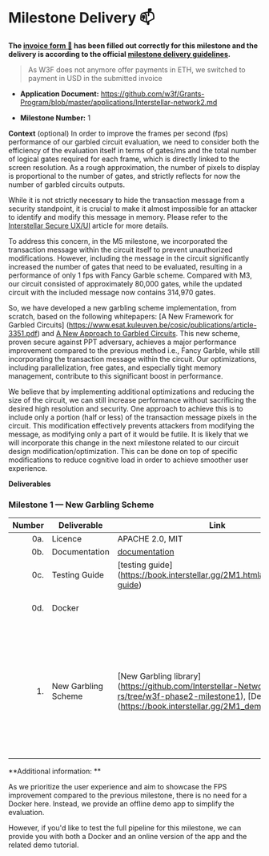 # Milestone Delivery :mailbox:



**The [invoice form :pencil:](https://docs.google.com/forms/d/e/1FAIpQLSfmNYaoCgrxyhzgoKQ0ynQvnNRoTmgApz9NrMp-hd8mhIiO0A/viewform) has been filled out correctly for this milestone and the delivery is according to the official [milestone delivery guidelines](https://github.com/w3f/Grant-Milestone-Delivery/blob/master/deliveries/milestone-delivery-template.md).**  



> As W3F does not anymore offer payments in ETH, we switched to payment in USD in the submitted invoice

* **Application Document:** https://github.com/w3f/Grants-Program/blob/master/applications/Interstellar-network2.md

* **Milestone Number:**  1

**Context** (optional)
In order to improve the frames per second (fps) performance of our garbled circuit evaluation, we need to consider both the efficiency of the evaluation itself in terms of gates/ms and the total number of logical gates required for each frame, which is directly linked to the screen resolution. As a rough approximation, the number of pixels to display is proportional to the number of gates, and strictly reflects for now the number of garbled circuits outputs.

While it is not strictly necessary to hide the transaction message from a security standpoint, it is crucial to make it almost impossible for an attacker to identify and modify this message in memory. Please refer to the [Interstellar Secure UX/UI](https://medium.com/@jlleleu/interstellar-secure-ux-7d7f095403c9) article for more details.

To address this concern, in the M5 milestone, we incorporated the transaction message within the circuit itself to prevent unauthorized modifications. However, including the message in the circuit significantly increased the number of gates that need to be evaluated, resulting in a performance of only 1 fps with Fancy Garble scheme. Compared with M3, our circuit consisted of approximately 80,000 gates, while the updated circuit with the included message now contains 314,970 gates.

So, we have developed a new garbling scheme implementation, from scratch, based on the following whitepapers: [A New Framework for Garbled Circuits] (https://www.esat.kuleuven.be/cosic/publications/article-3351.pdf) and [A New Approach to Garbled Circuits](https://eprint.iacr.org/2021/739.pdf). This new scheme, proven secure against PPT adversary, achieves a major performance improvement compared to the previous method i.e., Fancy Garble, while still incorporating the transaction message within the circuit. Our optimizations, including parallelization, free gates, and especially tight memory management, contribute to this significant boost in performance.

We believe that by implementing additional optimizations and reducing the size of the circuit, we can still increase performance without sacrificing the desired high resolution and security. One approach to achieve this is to include only a portion (half or less) of the transaction message pixels in the circuit. This modification effectively prevents attackers from modifying the message, as modifying only a part of it would be futile. It is likely that we will incorporate this change in the next milestone related to our circuit design modification/optimization. This can be done on top of specific modifications to reduce cognitive load in order to achieve smoother user experience.


**Deliverables**

### Milestone 1 — New Garbling Scheme


| Number | Deliverable | Link | Notes  |
| -----: | ----------- | -----------|------------ |
| 0a. | Licence  |  APACHE 2.0, MIT | |
| 0b. | Documentation |  [documentation](https://book.interstellar.gg/2M1.htm) |   |
| 0c. | Testing Guide | [testing guide] (https://book.interstellar.gg/2M1.html#testing-guide) | |
| 0d. | Docker | | see additional information |
| 1. | New Garbling Scheme| [New Garbling library] (https://github.com/Interstellar-Network/lib-garble-rs/tree/w3f-phase2-milestone1), [Demo tutorial] (https://book.interstellar.gg/2M1_demo_tutorial.html) | Mobile offline demo  app with the new evaluator and a pre-computed circuit  generated with the new scheme |


**Additional information: **

As we prioritize the user experience and aim to showcase the FPS improvement compared to the previous milestone, there is no need for a Docker here. Instead, we provide an offline demo app to simplify the evaluation. 

However, if you'd like to test the full pipeline for this milestone, we can provide you with both a Docker and an online version of the app and the related demo tutorial.


